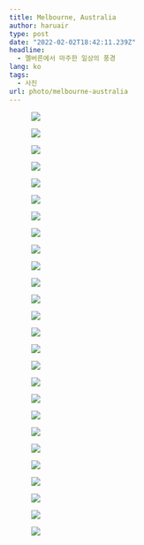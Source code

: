```yaml
---
title: Melbourne, Australia
author: haruair
type: post
date: "2022-02-02T18:42:11.239Z"
headline:
  - 멜버른에서 마주한 일상의 풍경
lang: ko
tags:
  - 사진
url: photo/melbourne-australia
---
```


<figure>

<img src="https://live.staticflickr.com/65535/51858811073_23ee9654e5_k.jpg" loading="lazy" />

</figure>

<figure>

<img src="https://live.staticflickr.com/65535/51857772407_9655b1e178_k.jpg" loading="lazy" />

</figure>

<figure>

<img src="https://live.staticflickr.com/65535/51858725671_d909f7dd69_k.jpg" loading="lazy" />

</figure>

<figure>

<img src="https://live.staticflickr.com/65535/51858811278_176eca1a9a_k.jpg" loading="lazy" />

</figure>

<figure>

<img src="https://live.staticflickr.com/65535/51858811348_56234b503f_k.jpg" loading="lazy" />

</figure>

<figure>

<img src="https://live.staticflickr.com/65535/51859388350_ac5262c3d5_k.jpg" loading="lazy" />

</figure>

<figure>

<img src="https://live.staticflickr.com/65535/51858811488_f2981f6534_k.jpg" loading="lazy" />

</figure>

<figure>

<img src="https://live.staticflickr.com/65535/51858811523_19908703ef_k.jpg" loading="lazy" />

</figure>

<figure>

<img src="https://live.staticflickr.com/65535/51859389895_3fdc89ef14_k.jpg" loading="lazy" />

</figure>

<figure>

<img src="https://live.staticflickr.com/65535/51858726161_3a3691cedc_k.jpg" loading="lazy" />

</figure>

<figure>

<img src="https://live.staticflickr.com/65535/51857772932_5977482f49_k.jpg" loading="lazy" />

</figure>

<figure>

<img src="https://live.staticflickr.com/65535/51859388070_e8e95f693a_k.jpg" loading="lazy" />

</figure>

<figure>

<img src="https://live.staticflickr.com/65535/51859388845_159ec66095_k.jpg" loading="lazy" />

</figure>

<figure>

<img src="https://live.staticflickr.com/65535/51857773052_ae04164063_k.jpg" loading="lazy" />

</figure>

<figure>

<img src="https://live.staticflickr.com/65535/51857773122_c044725992_k.jpg" loading="lazy" />

</figure>

<figure>

<img src="https://live.staticflickr.com/65535/51859389065_56bb425d70_k.jpg" loading="lazy" />

</figure>

<figure>

<img src="https://live.staticflickr.com/65535/51859389115_674f0cb9b5_k.jpg" loading="lazy" />

</figure>

<figure>

<img src="https://live.staticflickr.com/65535/51859063689_d602bc4a36_k.jpg" loading="lazy" />

</figure>

<figure>

<img src="https://live.staticflickr.com/65535/51859389405_f7748a9167_k.jpg" loading="lazy" />

</figure>

<figure>

<img src="https://live.staticflickr.com/65535/51859064499_483d5f4a15_k.jpg" loading="lazy" />

</figure>

<figure>

<img src="https://live.staticflickr.com/65535/51859389630_7b755df73e_k.jpg" loading="lazy" />

</figure>

<figure>

<img src="https://live.staticflickr.com/65535/51859389715_b1cc106495_k.jpg" loading="lazy" />

</figure>

<figure>

<img src="https://live.staticflickr.com/65535/51859388560_d13997234e_k.jpg" loading="lazy" />

</figure>

<figure>

<img src="https://live.staticflickr.com/65535/51859064269_e11c29c038_k.jpg" loading="lazy" />

</figure>

<figure>

<img src="https://live.staticflickr.com/65535/51858727301_f534c70ee0_k.jpg" loading="lazy" />

</figure>

<figure>

<img src="https://live.staticflickr.com/65535/51859388205_12c48922d6_k.jpg" loading="lazy" />

</figure>
